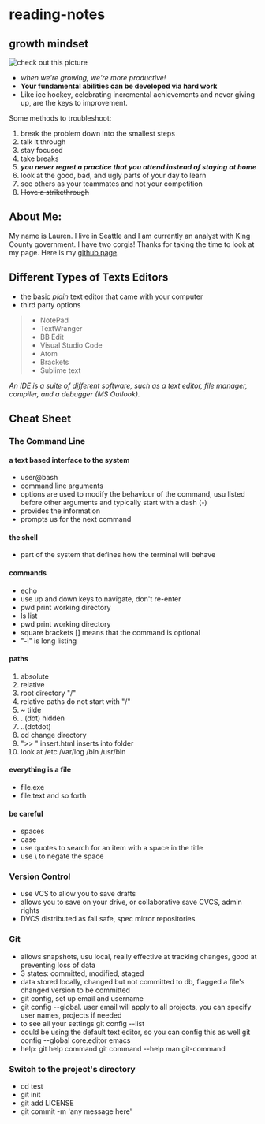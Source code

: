 # reading-notes

## growth mindset

![check out this picture](http://1.bp.blogspot.com/-0eyqmM-se1Q/VjKADy4KmRI/AAAAAAAAADQ/fRpPpNQ44UU/s1600/Growth-v-Fixed.jpg)

- *when we're growing, we're more productive!*
- **Your fundamental abilities can be developed via hard work**
- Like ice hockey, celebrating incremental achievements and never giving up, are the keys to improvement. 

Some methods to troubleshoot:
1. break the problem down into the smallest steps
1. talk it through
1. stay focused
1. take breaks
1. ***you never regret a practice that you attend instead of staying at home***
1. look at the good, bad, and ugly parts of your day to learn
1. see others as your teammates and not your competition
1. ~~I love a strikethrough~~


<!--i can hide things using html?-->

## About Me: 

My name is Lauren. I live in Seattle and I am currently an analyst with King County government. I have two corgis! Thanks for taking the time to look at my page.  Here is my [github page](https://github.com/elleem).

## Different Types of Texts Editors
* the basic *plain* text editor that came with your computer
* third party options
> * NotePad
> * TextWranger
> * BB Edit
> * Visual Studio Code
> * Atom
> * Brackets
> * Sublime text

*An IDE is a suite of different software, such as a text editor, file manager, compiler, and a debugger (MS Outlook).*

## Cheat Sheet ##

### The Command Line ###

#### a text based interface to the system ####
- user@bash
- command line arguments
- options are used to modify the behaviour of the command, usu listed before other arguments and typically start with a dash (-)
- provides the information
- prompts us for the next command

#### the shell ####
- part of the system that defines how the terminal will behave

#### commands ####
- echo
- use up and down keys to navigate, don't re-enter
- pwd print working directory
- ls list
- pwd print working directory
- square brackets [] means that the command is optional
- "-l" is long listing

#### paths ####
1. absolute
2. relative
3. root directory "/"
4. relative paths do not start with "/"
5. ~ tilde
6. . (dot) hidden
7. ..(dotdot)
8. cd change directory
9. ">> " insert.html inserts into folder
10. look at /etc /var/log /bin /usr/bin

#### everything is a file ####
- file.exe
- file.text and so forth

#### be careful ####
 - spaces
 - case
 - use quotes to search for an item with a space in the title
 - use \ to negate the space 

### Version Control ###
- use VCS to allow you to save drafts
- allows you to save on your drive, or collaborative save CVCS, admin rights
- DVCS distributed as fail safe, spec mirror repositories

### Git ###
- allows snapshots, usu local, really effective at tracking changes, good at preventing loss of data
- 3 states: committed, modified, staged
- data stored locally, changed but not committed to db, flagged a file's changed version to be committed
- git config, set up email and username
- git config --global. user email will apply to all projects, you can specify user names, projects if needed
- to see all your settings git config --list
- could be using the default text editor, so you can config this as well git config --global core.editor emacs
- help:  git help command  git command --help  man git-command

### Switch to the project's directory ###
- cd test
- git init
- git add LICENSE
- git commit -m 'any message here'
